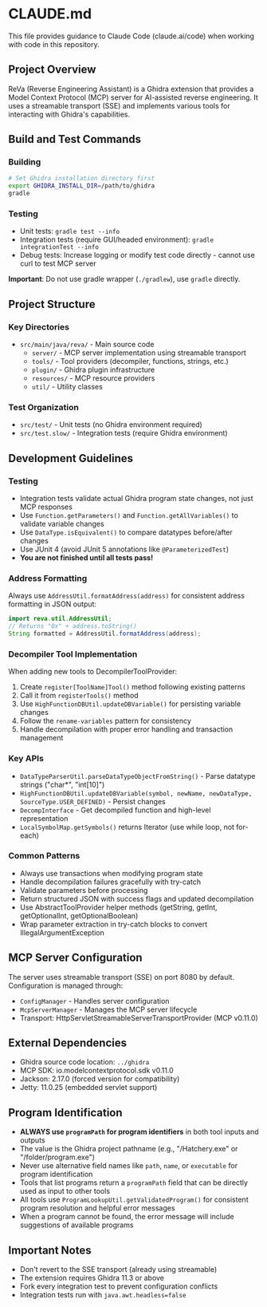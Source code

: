 # CLAUDE.md

This file provides guidance to Claude Code (claude.ai/code) when working with code in this repository.

## Project Overview

ReVa (Reverse Engineering Assistant) is a Ghidra extension that provides a Model Context Protocol (MCP) server for AI-assisted reverse engineering. It uses a streamable transport (SSE) and implements various tools for interacting with Ghidra's capabilities.

## Build and Test Commands

### Building
```bash
# Set Ghidra installation directory first
export GHIDRA_INSTALL_DIR=/path/to/ghidra
gradle
```

### Testing
- Unit tests: `gradle test --info`
- Integration tests (require GUI/headed environment): `gradle integrationTest --info`
- Debug tests: Increase logging or modify test code directly - cannot use curl to test MCP server

**Important**: Do not use gradle wrapper (`./gradlew`), use `gradle` directly.

## Project Structure

### Key Directories
- `src/main/java/reva/` - Main source code
  - `server/` - MCP server implementation using streamable transport
  - `tools/` - Tool providers (decompiler, functions, strings, etc.)
  - `plugin/` - Ghidra plugin infrastructure
  - `resources/` - MCP resource providers
  - `util/` - Utility classes

### Test Organization
- `src/test/` - Unit tests (no Ghidra environment required)
- `src/test.slow/` - Integration tests (require Ghidra environment)

## Development Guidelines

### Testing
- Integration tests validate actual Ghidra program state changes, not just MCP responses
- Use `Function.getParameters()` and `Function.getAllVariables()` to validate variable changes
- Use `DataType.isEquivalent()` to compare datatypes before/after changes
- Use JUnit 4 (avoid JUnit 5 annotations like `@ParameterizedTest`)
- **You are not finished until all tests pass!**

### Address Formatting
Always use `AddressUtil.formatAddress(address)` for consistent address formatting in JSON output:
```java
import reva.util.AddressUtil;
// Returns "0x" + address.toString()
String formatted = AddressUtil.formatAddress(address);
```

### Decompiler Tool Implementation
When adding new tools to DecompilerToolProvider:
1. Create `register[ToolName]Tool()` method following existing patterns
2. Call it from `registerTools()` method
3. Use `HighFunctionDBUtil.updateDBVariable()` for persisting variable changes
4. Follow the `rename-variables` pattern for consistency
5. Handle decompilation with proper error handling and transaction management

### Key APIs
- `DataTypeParserUtil.parseDataTypeObjectFromString()` - Parse datatype strings ("char*", "int[10]")
- `HighFunctionDBUtil.updateDBVariable(symbol, newName, newDataType, SourceType.USER_DEFINED)` - Persist changes
- `DecompInterface` - Get decompiled function and high-level representation
- `LocalSymbolMap.getSymbols()` returns Iterator (use while loop, not for-each)

### Common Patterns
- Always use transactions when modifying program state
- Handle decompilation failures gracefully with try-catch
- Validate parameters before processing
- Return structured JSON with success flags and updated decompilation
- Use AbstractToolProvider helper methods (getString, getInt, getOptionalInt, getOptionalBoolean)
- Wrap parameter extraction in try-catch blocks to convert IllegalArgumentException

## MCP Server Configuration

The server uses streamable transport (SSE) on port 8080 by default. Configuration is managed through:
- `ConfigManager` - Handles server configuration
- `McpServerManager` - Manages the MCP server lifecycle
- Transport: HttpServletStreamableServerTransportProvider (MCP v0.11.0)

## External Dependencies
- Ghidra source code location: `../ghidra`
- MCP SDK: io.modelcontextprotocol.sdk v0.11.0
- Jackson: 2.17.0 (forced version for compatibility)
- Jetty: 11.0.25 (embedded servlet support)

## Program Identification
- **ALWAYS use `programPath` for program identifiers** in both tool inputs and outputs
- The value is the Ghidra project pathname (e.g., "/Hatchery.exe" or "/folder/program.exe")
- Never use alternative field names like `path`, `name`, or `executable` for program identification
- Tools that list programs return a `programPath` field that can be directly used as input to other tools
- All tools use `ProgramLookupUtil.getValidatedProgram()` for consistent program resolution and helpful error messages
- When a program cannot be found, the error message will include suggestions of available programs

## Important Notes
- Don't revert to the SSE transport (already using streamable)
- The extension requires Ghidra 11.3 or above
- Fork every integration test to prevent configuration conflicts
- Integration tests run with `java.awt.headless=false`